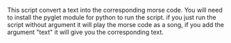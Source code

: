  This script convert a text into the corresponding morse code.
 You will need to install the pyglet module for python to run the script.
  if you just run the script without argument it will play the morse code as a song, if you add the argument "text" it will give you the corresponding text.
